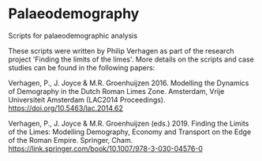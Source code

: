 # Palaeodemography
Scripts for palaeodemographic analysis

These scripts were written by Philip Verhagen as part of the research project 'Finding the limits of the limes'. More details on the scripts and case studies can be found in the following papers:

Verhagen, P., J. Joyce & M.R. Groenhuijzen 2016. Modelling the Dynamics of Demography in the Dutch Roman Limes Zone. Amsterdam, Vrije Universiteit Amsterdam  (LAC2014 Proceedings). https://doi.org/10.5463/lac.2014.62

Verhagen, P., J. Joyce & M.R. Groenhuijzen (eds.) 2019. Finding the Limits of the Limes: Modelling Demography, Economy and Transport on the Edge of the Roman Empire. Springer, Cham. https://link.springer.com/book/10.1007/978-3-030-04576-0


